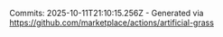 Commits: 2025-10-11T21:10:15.256Z - Generated via https://github.com/marketplace/actions/artificial-grass
<br>
